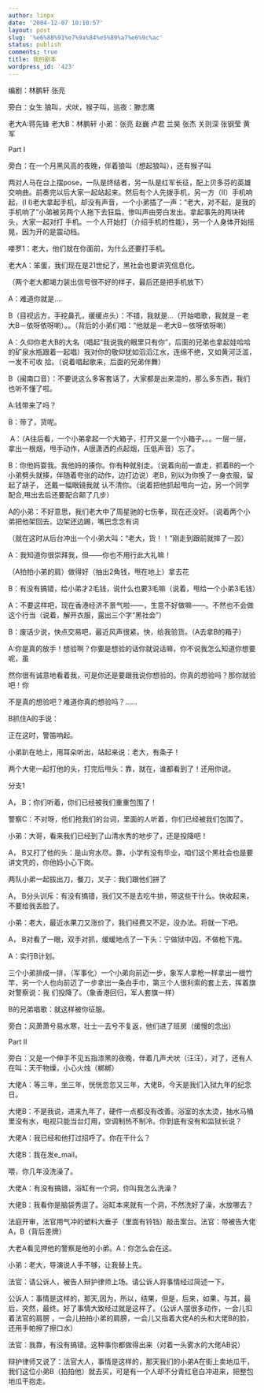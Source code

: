 ```yaml
---
author: linpx
date: '2004-12-07 10:10:57'
layout: post
slug: '%e6%88%91%e7%9a%84%e5%89%a7%e6%9c%ac'
status: publish
comments: true
title: 我的剧本
wordpress_id: '423'
---
```


编剧：林鹏轩 张亮

旁白：女生 狼叫，犬吠，猴子叫，巡夜：滕志鹰

老大A:蒋先锋 老大B：林鹏轩 小弟：张亮 赵巍 卢君 兰昊 张杰 关则深 张钢莹 黄军

Part I

旁白：在一个月黑风高的夜晚，伴着狼叫（想起狼叫），还有猴子叫

两对人马在台上摆pose，一队是终结者，另一队是红军长征，配上贝多芬的英雄交响曲。前奏完以后大家一起站起来。然后有个人先拨手机，另一方（II）手机响起，(I
I)老大拿起手机，却没有声音，一个小弟插了一声：“老大，对不起，是我的手机响了”小弟被另两个人拖下去狂扁，惨叫声由旁白发出。拿起事先的两块砖头，大家一起对打
手机。一个人开始打（介绍手机的性能），另一个人身体开始摇晃，因为开的是震动档。

喽罗1：老大，他们就在你面前，为什么还要打手机。

老大A：笨蛋，我们现在是21世纪了，黑社会也要讲究信息化。

（两个老大都竭力装出信号很不好的样子，最后还是把手机放下）

A：难道你就是….

B（目视远方，手挖鼻孔，缓缓点头）：不错，我就是…（开始唱歌，我就是－老大B－依呀依呀喲）。。（背后的小弟们唱：“他就是－老大B－依呀依呀喲）

A：久仰你老大B的大名（唱起“我说我的眼里只有你”，后面的兄弟也拿起娃哈哈的矿泉水瓶跟着一起唱）我对你的敬仰犹如滔滔江水，连绵不绝，又如黄河泛滥，一发不可收
拾。（说着唱起歌来，后面的兄弟伴舞）

B（闽南口音）：不要说这么多客套话了，大家都是出来混的，那么多东西，我们也听不懂了啦。

A:钱带来了吗？

B：带了，货呢。

 A：（A往后看，一个小弟拿起一个大箱子，打开又是一个小箱子。。。一层一层，拿出一根烟，甩手动作，A很潇洒的点起烟，压低声音）忘了。

B：你他妈耍我。我他妈的揍你。你有种就别走。（说着向前一直走，抓着B的一个小弟劈头就揍，伴随着夸张的动作，边打边说）老B，别以为你换了一身衣服，留起了胡子，
还戴一幅眼镜我就 认不清你。（说着把他抓起甩向一边，另一个同学配合,甩出去后还要配合颠了几步）

A的小弟：不好意思，我们老大中了周星驰的七伤拳，现在还没好。（说着两个小弟把他架回去，边架还边踢，嘴巴念念有词

（就在这时从后台冲出一个小弟大叫：“老大，货！！”刚走到跟前就摔了一跤）

A：我知道你很崇拜我，但――你也不用行此大礼嘛！

（A拍拍小弟的肩）做得好（抽出2角钱，甩在地上）拿去花

B：有没有搞错，给小弟才2毛钱，说什么也要3毛嘛（说着，甩给一个小弟3毛钱）

A：不要这样吧，现在香港经济不景气啦――，生意不好做嘛――。不然也不会做这个行当（说着，解开衣服，露出三个字“黑社会”）

B：废话少说，快点交易吧，最近风声很紧。快，给我验货。（A去拿B的箱子）

A:你是真的放手！想验啊？你要是想验的话你就说话嘛，你不说我怎么知道你想要呢，虽

然你很有诚意地看着我，可是你还是要跟我说你想验的。你真的想验吗？那你就验吧！你

不是真的想验吧？难道你真的想验吗？……

B抓住A的手说：

正在这时，警笛响起。

小弟趴在地上，用耳朵听出，站起来说：老大，有条子！

两个大佬一起打他的头，打完后甩头：靠，就在，谁都看到了！还用你说。



分支1

A， B：你们听着，你们已经被我们重重包围了！

警察C：不对呀，他们抢我们的台词，里面的人听着，你们已经被我们包围了。

小弟：大哥，看来我们已经到了山清水秀的地步了，还是投降吧！

A， B又打了他的头：是山穷水尽。靠，小学有没有毕业，咱们这个黑社会也是要讲文凭的，你他妈小心下岗。

两队小弟一起拔出刀，餐刀，叉子：我们跟他们拼了

A， B分头训斥：有没有搞错，我们又不是去吃牛排，带这些干什么。快收起来，不要给我丢脸了。

小弟：老大，最近水果刀又涨价了，我们经费又不足，没办法。将就一下吧。

A， B对看了一眼，双手对抓，缓缓地点了一下头：宁做狱中囚，不做枪下鬼。

A：实行B计划。

三个小弟排成一排，（军事化）一个小弟向前迈一步，象军人拿枪一样拿出一根竹竿，另一个人也向前迈了一步拿出一条白手巾，第三个人很利索的套上去，挥着旗对警察说：我
们投降了。（象香港回归，军人套旗一样）

B的兄弟唱歌：就这样被你征服。

旁白：风萧萧兮易水寒，壮士一去兮不复返，他们进了班房（缓慢的念出）

Part II

旁白：又是一个伸手不见五指漆黑的夜晚，伴着几声犬吠（汪汪），对了，还有人在叫：天干物燥，小心火烛（梆梆）

大佬A：等三年，坐三年，恍恍忽忽又三年，大佬B，今天是我们入狱九年的纪念日。

大佬B：不是我说，进来九年了，硬件一点都没有改善。浴室的水太烫，抽水马桶里没有水，电视只能当台灯用，空调制热不制冷。你到底有没有和监狱长说？

大佬A：我已经和他打过招呼了。你在干什么？

大佬B：我在发e_mail，






















喂，你几年没洗澡了。

大佬A：有没有搞错，浴缸有一个洞，你叫我怎么洗澡？

大佬B：我看你是脑袋秀逗了。浴缸本来就有一个洞，不然洗好了澡，水放哪去？



法庭开审，法官用气冲的塑料大垂子（里面有铃铛）敲击案台。法官：带被告大佬A，B（背后差牌）

大老A看见押他的警察是他的小弟。A：你怎么会在这。

小弟：老大，导演说人手不够，让我替上先。

法官：请公诉人，被告人辩护律师上场。请公诉人将事情经过简述一下。

公诉人：事情是这样的，那天,因为，所以，结果，但是，后来，如果，与其，最后，突然，最终。好了事情大致经过就是这样了。（公诉人摆很多动作，一会儿扣着法官的肩膀
，一会儿拍拍小弟的肩膀，一会儿又指着大佬A的头和大佬B的脸，还用手帕擦了擦口水）

法官：我靠，有没有搞错。这种事你都做得出来（对着一头雾水的大佬AB说）

辩护律师又说了：法官大人，事情是这样的，那天我们的小弟A在街上卖地瓜干，我们这位小弟B（拍拍他）就去买，可是有一个人却不分青红皂白冲进来，把整包地瓜干抱走。






